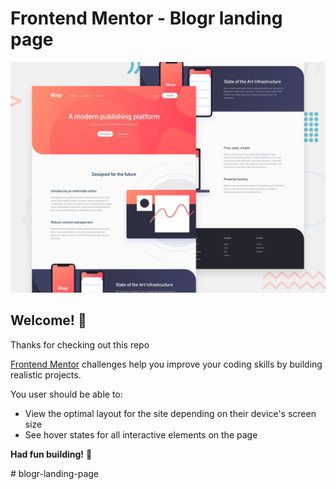 # Frontend Mentor - Blogr landing page

![Design preview for the Blogr landing page coding challenge](./design/desktop-preview.jpg)

## Welcome! 👋

Thanks for checking out this repo

[Frontend Mentor](https://www.frontendmentor.io) challenges help you improve your coding skills by building realistic projects.

You user should be able to:

- View the optimal layout for the site depending on their device's screen size
- See hover states for all interactive elements on the page

**Had fun building!** 🚀

#   b l o g r - l a n d i n g - p a g e 
 
 